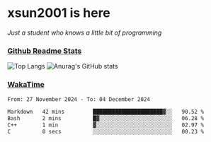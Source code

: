 # xsun2001 is here

*Just a student who knows a little bit of programming*

### [Github Readme Stats](https://github.com/anuraghazra/github-readme-stats)

![Top Langs](https://github-readme-stats.vercel.app/api/top-langs/?username=xsun2001&layout=compact&theme=radical) ![Anurag's GitHub stats](https://github-readme-stats.vercel.app/api?username=xsun2001&show_icons=true&theme=radical)

### [WakaTime](https://wakatime.com)

<!--START_SECTION:waka-->

```txt
From: 27 November 2024 - To: 04 December 2024

Markdown   42 mins         ██████████████████████▓░░   90.52 %
Bash       2 mins          █▓░░░░░░░░░░░░░░░░░░░░░░░   06.28 %
C++        1 min           ▓░░░░░░░░░░░░░░░░░░░░░░░░   02.97 %
C          0 secs          ░░░░░░░░░░░░░░░░░░░░░░░░░   00.23 %
```

<!--END_SECTION:waka-->
